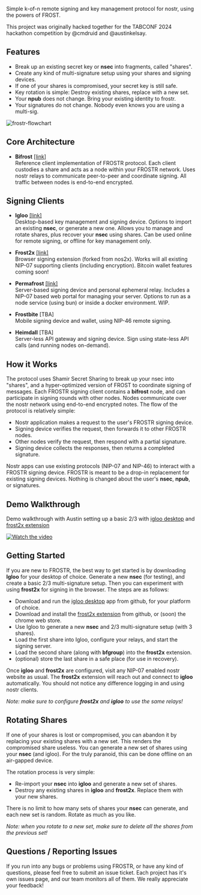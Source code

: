 Simple k-of-n remote signing and key management protocol for nostr, using the powers of FROST.

This project was originally hacked together for the TABCONF 2024 hackathon competition by @cmdruid and @austinkelsay.

## Features

* Break up an existing secret key or **nsec** into fragments, called "shares".
* Create any kind of multi-signature setup using your shares and signing devices.
* If one of your shares is compromised, your secret key is still safe.
* Key rotation is simple: Destroy existing shares, replace with a new set.
* Your **npub** does not change. Bring your existing identity to frostr.
* Your signatures do not change. Nobody even knows you are using a multi-sig.

![frostr-flowchart](https://github.com/user-attachments/assets/247ce22f-fdb6-447e-af5a-96a300b62153)

## Core Architecture

* **Bifrost** [[link]](https://github.com/FROSTR-ORG/bifrost)  
  Reference client implementation of FROSTR protocol. Each client custodies a share and acts as a node within your FROSTR network. Uses nostr relays to communicate peer-to-peer and coordinate signing. All traffic between nodes is end-to-end encrypted.

## Signing Clients

- **Igloo** [[link]](https://github.com/FROSTR-ORG/igloo)  
  Desktop-based key management and signing device. Options to import an existing **nsec**, or generate a new one. Allows you to manage and rotate shares, plus recover your **nsec** using shares. Can be used online for remote signing, or offline for key management only.  

- **Frost2x** [[link]](https://github.com/FROSTR-ORG/frost2x)  
  Browser signing extension (forked from nos2x). Works will all existing NIP-07 supporting clients (including encryption). Bitcoin wallet features coming soon!  

- **Permafrost** [[link]](https://github.com/FROSTR-ORG/permafrost)  
  Server-based signing device and personal ephemeral relay. Includes a NIP-07 based web portal for managing your server. Options to run as a node service (using bun) or inside a docker environment. WIP.  

- **Frostbite** [TBA]  
  Mobile signing device and wallet, using NIP-46 remote signing.  

- **Heimdall** [TBA]  
  Server-less API gateway and signing device. Sign using state-less API calls (and running nodes on-demand).  

## How it Works

The protocol uses Shamir Secret Sharing to break up your nsec into "shares", and a hyper-optimized version of FROST to coordinate signing of messages. Each FROSTR signing client contains a **bifrost** node, and can participate in signing rounds with other nodes. Nodes communicate over the nostr network using end-to-end encrypted notes. The flow of the protocol is relatively simple:

* Nostr application makes a request to the user's FROSTR signing device.
* Signing device verifies the request, then forwards it to other FROSTR nodes.
* Other nodes verify the request, then respond with a partial signature.
* Signing device collects the responses, then returns a completed signature.

Nostr apps can use existing protocols (NIP-07 and NIP-46) to interact with a FROSTR signing device. FROSTR is meant to be a drop-in replacement for existing signing devices. Nothing is changed about the user's **nsec**, **npub**, or signatures.

## Demo Walkthrough
Demo walkthrough with Austin setting up a basic 2/3 with [igloo desktop](https://github.com/FROSTR-ORG/igloo/releases) and [frost2x extension](https://github.com/FROSTR-ORG/frost2x/releases)

[![Watch the video](https://img.youtube.com/vi/L1bKaX4a5pU/maxresdefault.jpg)](https://www.youtube.com/watch?v=L1bKaX4a5pU)

## Getting Started

If you are new to FROSTR, the best way to get started is by downloading **Igloo** for your desktop of choice. Generate a new **nsec** (for testing), and create a basic 2/3 multi-signature setup. Then you can experiment with using **frost2x** for signing in the browser. The steps are as follows:

* Download and run the [igloo desktop](https://github.com/FROSTR-ORG/igloo/releases) app from github, for your platform of choice.
* Download and install the [frost2x extension](https://github.com/FROSTR-ORG/frost2x/releases) from github, or (soon) the chrome web store. 
* Use Igloo to generate a new **nsec** and 2/3 multi-signature setup (with 3 shares).
* Load the first share into Igloo, configure your relays, and start the signing server.
* Load the second share (along with **bfgroup**) into the **frost2x** extension.
* (optional) store the last share in a safe place (for use in recovery).

Once **igloo** and **frost2x** are configured, visit any NIP-07 enabled nostr website as usual. The **frost2x** extension will reach out and connect to **igloo** automatically. You should not notice any difference logging in and using nostr clients.

*Note: make sure to configure **frost2x** and **igloo** to use the same relays!*

## Rotating Shares

If one of your shares is lost or compropmised, you can abandon it by replacing your existing shares with a new set. This renders the compromised share useless. You can generate a new set of shares using your **nsec** (and igloo). For the truly paranoid, this can be done offline on an air-gapped device.

The rotation process is very simple:

* Re-import your **nsec** into **igloo** and generate a new set of shares.
* Destroy any existing shares in **igloo** and **frost2x**. Replace them with your new shares.

 There is no limit to how many sets of shares your **nsec** can generate, and each new set is random. Rotate as much as you like.

*Note: when you rotate to a new set, make sure to delete all the shares from the previous set!*

## Questions / Reporting Issues

If you run into any bugs or problems using FROSTR, or have any kind of questions, please feel free to submit an issue ticket. Each project has it's own issues page, and our team monitors all of them. We really appreciate your feedback!
